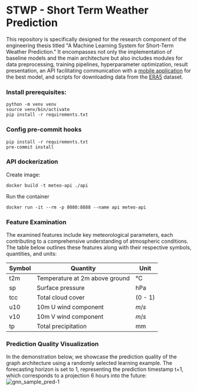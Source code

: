 # STWP - Short Term Weather Prediction


This repository is specifically designed for the research component of the engineering thesis titled "A Machine Learning System for Short-Term Weather Prediction." It encompasses not only the implementation of baseline models and the main architecture but also includes modules for data preprocessing, training pipelines, hyperparameter optimization, result presentation, an API facilitating communication with a [mobile application](https://github.com/JaJasiok/meteo-mind/) for the best model, and scripts for downloading data from the [ERA5](https://cds.climate.copernicus.eu/cdsapp#!/dataset/reanalysis-era5-single-levels) dataset.

### Install prerequisites:
```shell
python -m venv venv
source venv/bin/activate
pip install -r requirements.txt
```

### Config pre-commit hooks
<!-- Instruction [here](pre-commit-instruction.md). -->
```shell
pip install -r requirements.txt
pre-commit install
```

### API dockerization
Create image:
```shell
docker build -t meteo-api ./api
```
Run the container
```shell
docker run -it --rm -p 8080:8888 --name api meteo-api
```

### Feature Examination
The examined features include key meteorological parameters, each contributing to a comprehensive understanding of atmospheric conditions. The table below outlines these features along with their respective symbols, quantities, and units:

| Symbol | Quantity                             | Unit     |
| ------ | ------------------------------------ | -------- |
| t2m    | Temperature at 2m above ground       | °C       |
| sp     | Surface pressure                     | hPa      |
| tcc    | Total cloud cover                    | (0 - 1)  |
| u10    | 10m U wind component                 | $m/s$    |
| v10    | 10m V wind component                 | $m/s$    |
| tp     | Total precipitation                  | mm       |


### Prediction Quality Visualization

In the demonstration below, we showcase the prediction quality of the graph architecture using a randomly selected learning example. The forecasting horizon is set to 1, representing the prediction timestamp t+1, which corresponds to a projection 6 hours into the future:
![gnn_sample_pred-1](https://github.com/iwamaciek/stwp/assets/82380348/12a3a40e-4baa-4274-807d-fa742fa7d710)


